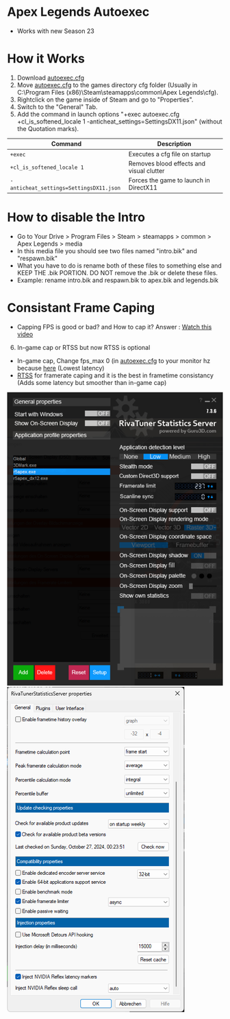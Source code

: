 # Apex Legends Autoexec
- Works with new Season 23

# How it Works
1. Download [autoexec.cfg](https://github.com/moffa89/Apex-Autoexec-2024/blob/main/autoexec.cfg)
2. Move [autoexec.cfg](https://github.com/moffa89/Apex-Autoexec-2024/blob/main/autoexec.cfg) to the games directory cfg folder (Usually in C:\Program Files (x86)\Steam\steamapps\common\Apex Legends\cfg).
3. Rightclick on the game inside of Steam and go to "Properties".
4. Switch to the "General" Tab.
5. Add the command in launch options "+exec autoexec.cfg +cl_is_softened_locale 1 -anticheat_settings=SettingsDX11.json" (without the Quotation marks).

| Command | Description |
| --- | --- |
| `+exec` | Executes a cfg file on startup |
| `+cl_is_softened_locale 1` | Removes blood effects and visual clutter |
| `-anticheat_settings=SettingsDX11.json` | Forces the game to launch in DirectX11 |

# How to disable the Intro
- Go to Your Drive > Program Files > Steam > steamapps > common > Apex Legends > media
- In this media file you should see two files named "intro.bik" and "respawn.bik"
- What you have to do is rename both of these files to something else and KEEP THE .bik PORTION. DO NOT remove the .bik or delete these files.
- Example: rename intro.bik and respawn.bik to apex.bik and legends.bik

# Consistant Frame Caping
- Capping FPS is good or bad? and How to cap it? Answer : [Watch this video](https://youtu.be/N8ZUqT6Tfiw)
6. In-game cap or RTSS but now RTSS is optional  
- In-game cap, Change fps_max 0 (in [autoexec.cfg](https://github.com/moffa89/Apex-Autoexec-2024/blob/main/autoexec.cfg) to your monitor hz because [here](https://youtu.be/_73gFgNrYVQ) (Lowest latency)
- [RTSS](https://www.guru3d.com/files-details/rtss-rivatuner-statistics-server-download.html) for framerate caping and it is the best in frametime consistancy (Adds some latency but smoother than in-game cap)

![RTSS Settings](https://github.com/moffa89/Apex-Autoexec-2024/blob/main/RTSS_settings.png)
![RTSS Settings_2](https://github.com/moffa89/Apex-Autoexec-2024/blob/main/RTSS_settings_2.png)

